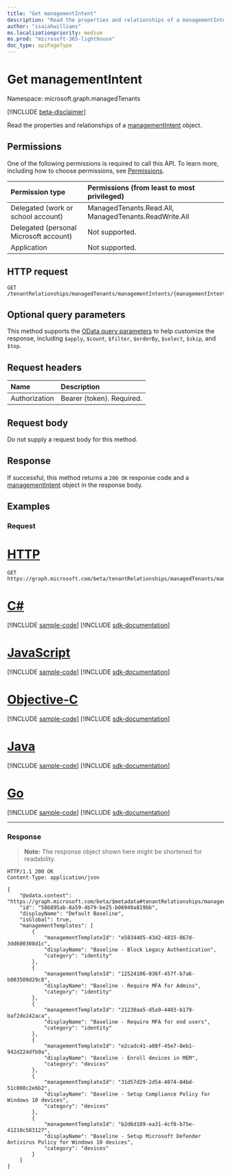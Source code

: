 ```yaml
---
title: "Get managementIntent"
description: "Read the properties and relationships of a managementIntent object."
author: "isaiahwilliams"
ms.localizationpriority: medium
ms.prod: "microsoft-365-lighthouse"
doc_type: apiPageType
---
```


# Get managementIntent
Namespace: microsoft.graph.managedTenants

[!INCLUDE [beta-disclaimer](../../includes/beta-disclaimer.md)]

Read the properties and relationships of a [managementIntent](../resources/managedtenants-managementintent.md) object.

## Permissions
One of the following permissions is required to call this API. To learn more, including how to choose permissions, see [Permissions](/graph/permissions-reference).

|Permission type|Permissions (from least to most privileged)|
|:---|:---|
|Delegated (work or school account)|ManagedTenants.Read.All, ManagedTenants.ReadWrite.All|
|Delegated (personal Microsoft account)|Not supported.|
|Application|Not supported.|

## HTTP request

<!-- {
  "blockType": "ignored"
}
-->
``` http
GET /tenantRelationships/managedTenants/managementIntents/{managementIntentId}
```

## Optional query parameters
This method supports the [OData query parameters](/graph/query-parameters) to help customize the response, including `$apply`, `$count`, `$filter`, `$orderBy`, `$select`, `$skip`, and `$top`.

## Request headers
|Name|Description|
|:---|:---|
|Authorization|Bearer {token}. Required.|

## Request body
Do not supply a request body for this method.

## Response

If successful, this method returns a `200 OK` response code and a [managementIntent](../resources/managedtenants-managementintent.md) object in the response body.

## Examples

### Request

# [HTTP](#tab/http)
<!-- {
  "blockType": "request",
  "name": "get_managementintent"
}
-->
``` http
GET https://graph.microsoft.com/beta/tenantRelationships/managedTenants/managementIntents/{managementIntentId}
```
# [C#](#tab/csharp)
[!INCLUDE [sample-code](../includes/snippets/csharp/get-managementintent-csharp-snippets.md)]
[!INCLUDE [sdk-documentation](../includes/snippets/snippets-sdk-documentation-link.md)]

# [JavaScript](#tab/javascript)
[!INCLUDE [sample-code](../includes/snippets/javascript/get-managementintent-javascript-snippets.md)]
[!INCLUDE [sdk-documentation](../includes/snippets/snippets-sdk-documentation-link.md)]

# [Objective-C](#tab/objc)
[!INCLUDE [sample-code](../includes/snippets/objc/get-managementintent-objc-snippets.md)]
[!INCLUDE [sdk-documentation](../includes/snippets/snippets-sdk-documentation-link.md)]

# [Java](#tab/java)
[!INCLUDE [sample-code](../includes/snippets/java/get-managementintent-java-snippets.md)]
[!INCLUDE [sdk-documentation](../includes/snippets/snippets-sdk-documentation-link.md)]

# [Go](#tab/go)
[!INCLUDE [sample-code](../includes/snippets/go/get-managementintent-go-snippets.md)]
[!INCLUDE [sdk-documentation](../includes/snippets/snippets-sdk-documentation-link.md)]

---


### Response
>**Note:** The response object shown here might be shortened for readability.
<!-- {
  "blockType": "response",
  "truncated": true,
  "@odata.type": "microsoft.graph.managedTenants.managementIntent"
}
-->
``` http
HTTP/1.1 200 OK
Content-Type: application/json

{
    "@odata.context": "https://graph.microsoft.com/beta/$metadata#tenantRelationships/managedTenants/managementIntents/$entity",
    "id": "586895ab-8a59-4b79-be25-b06949a819bb",
    "displayName": "Default Baseline",
    "isGlobal": true,
    "managementTemplates": [
        {
            "managementTemplateId": "e5834405-43d2-4815-867d-3dd600308d1c",
            "displayName": "Baseline - Block Legacy Authentication",
            "category": "identity"
        },
        {
            "managementTemplateId": "12524106-036f-457f-b7a6-b003509d29c8",
            "displayName": "Baseline - Require MFA for Admins",
            "category": "identity"
        },
        {
            "managementTemplateId": "21230aa5-d5a9-4403-b179-baf2de242aca",
            "displayName": "Baseline - Require MFA for end users",
            "category": "identity"
        },
        {
            "managementTemplateId": "e2cadc41-a08f-45e7-8eb1-942d224dfb9a",
            "displayName": "Baseline - Enroll devices in MEM",
            "category": "devices"
        },
        {
            "managementTemplateId": "31d57d29-2d54-4074-84bd-51c008c2e6b2",
            "displayName": "Baseline - Setup Compliance Policy for Windows 10 devices",
            "category": "devices"
        },
        {
            "managementTemplateId": "b2d6d189-ea31-4cf8-b75e-41210c583127",
            "displayName": "Baseline - Setup Microsoft Defender Antivirus Policy for Windows 10 devices",
            "category": "devices"
        }
    ]
}
```
